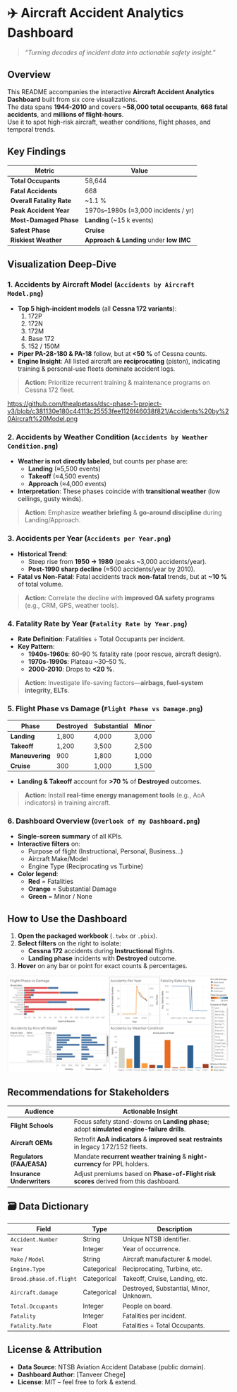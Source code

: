 # ✈️ Aircraft Accident Analytics Dashboard  
> _“Turning decades of incident data into actionable safety insight.”_

## Overview
This README accompanies the interactive **Aircraft Accident Analytics Dashboard** built from six core visualizations.  
The data spans **1944-2010** and covers **~58,000 total occupants**, **668 fatal accidents**, and **millions of flight-hours**.  
Use it to spot high-risk aircraft, weather conditions, flight phases, and temporal trends.

## Key Findings

| **Metric** | **Value** |
|------------|-----------|
| **Total Occupants** | 58,644 |
| **Fatal Accidents** | 668 |
| **Overall Fatality Rate** | ~1.1 % |
| **Peak Accident Year** | 1970s–1980s (≈3,000 incidents / yr) |
| **Most-Damaged Phase** | **Landing** (~15 k events) |
| **Safest Phase** | **Cruise** |
| **Riskiest Weather** | **Approach & Landing** under **low IMC** |

## Visualization Deep-Dive

### 1. Accidents by Aircraft Model (`Accidents by Aircraft Model.png`)
- **Top 5 high-incident models** (all **Cessna 172 variants**):
  1. 172P  
  2. 172N  
  3. 172M  
  4. Base 172  
  5. 152 / 150M  
- **Piper PA-28-180 & PA-18** follow, but at **<50 %** of Cessna counts.
- **Engine Insight**: All listed aircraft are **reciprocating** (piston), indicating training & personal-use fleets dominate accident logs.

>  **Action**: Prioritize recurrent training & maintenance programs on Cessna 172 fleet.

https://github.com/thealpetass/dsc-phase-1-project-v3/blob/c381130e180c44113c25553fee1126f46038f821/Accidents%20by%20Aircraft%20Model.png

### 2. Accidents by Weather Condition (`Accidents by Weather Condition.png`)
- **Weather is not directly labeled**, but counts per phase are:
  - **Landing** (≈5,500 events)  
  - **Takeoff** (≈4,500 events)  
  - **Approach** (≈4,000 events)  
- **Interpretation**: These phases coincide with **transitional weather** (low ceilings, gusty winds).  
>  **Action**: Emphasize **weather briefing** & **go-around discipline** during Landing/Approach.


### 3. Accidents per Year (`Accidents per Year.png`)
- **Historical Trend**:  
  - Steep rise from **1950 → 1980** (peaks ~3,000 accidents/year).  
  - **Post-1990 sharp decline** (≈500 accidents/year by 2010).  
- **Fatal vs Non-Fatal**: Fatal accidents track **non-fatal** trends, but at **~10 %** of total volume.  
>  **Action**: Correlate the decline with **improved GA safety programs** (e.g., CRM, GPS, weather tools).

### 4. Fatality Rate by Year (`Fatality Rate by Year.png`)
- **Rate Definition**: Fatalities ÷ Total Occupants per incident.  
- **Key Pattern**:  
  - **1940s-1960s**: 60–90 % fatality rate (poor rescue, aircraft design).  
  - **1970s-1990s**: Plateau ~30–50 %.  
  - **2000-2010**: Drops to **<20 %**.  
>  **Action**: Investigate life-saving factors—**airbags, fuel-system integrity, ELTs**.

### 5. Flight Phase vs Damage (`Flight Phase vs Damage.png`)
| **Phase** | **Destroyed** | **Substantial** | **Minor** |
|-----------|---------------|-----------------|-----------|
| **Landing** | 1,800 | 4,000 | 3,000 |
| **Takeoff** | 1,200 | 3,500 | 2,500 |
| **Maneuvering** | 900 | 1,800 | 1,000 |
| **Cruise** | 300 | 1,000 | 1,500 |

- **Landing & Takeoff** account for **>70 %** of **Destroyed** outcomes.  
>  **Action**: Install **real-time energy management tools** (e.g., AoA indicators) in training aircraft.

### 6. Dashboard Overview (`Overlook of my Dashboard.png`)
- **Single-screen summary** of all KPIs.  
- **Interactive filters** on:  
  - Purpose of flight (Instructional, Personal, Business…)  
  - Aircraft Make/Model  
  - Engine Type (Reciprocating vs Turbine)  
- **Color legend**:  
  - **Red** = Fatalities  
  - **Orange** = Substantial Damage  
  - **Green** = Minor / None 

## How to Use the Dashboard
1. **Open the packaged workbook** (`.twbx` or `.pbix`).  
2. **Select filters** on the right to isolate:
   - **Cessna 172** accidents during **Instructional** flights.  
   - **Landing phase** incidents with **Destroyed** outcome.  
3. **Hover** on any bar or point for exact counts & percentages.

![Image Alt](https://github.com/thealpetass/dsc-phase-1-project-v3/blob/861f4d5d1ed0b413ee0b3d1f64efb85616c28b8c/Overlook%20of%20my%20Dashboard.png)


##  Recommendations for Stakeholders

| **Audience** | **Actionable Insight** |
|--------------|------------------------|
| **Flight Schools** | Focus safety stand-downs on **Landing phase**; adopt **simulated engine-failure drills**. |
| **Aircraft OEMs** | Retrofit **AoA indicators** & **improved seat restraints** in legacy 172/152 fleets. |
| **Regulators (FAA/EASA)** | Mandate **recurrent weather training** & **night-currency** for PPL holders. |
| **Insurance Underwriters** | Adjust premiums based on **Phase-of-Flight risk scores** derived from this dashboard. |

## 🗃 Data Dictionary
| **Field** | **Type** | **Description** |
|-----------|----------|-----------------|
| `Accident.Number` | String | Unique NTSB identifier. |
| `Year` | Integer | Year of occurrence. |
| `Make` / `Model` | String | Aircraft manufacturer & model. |
| `Engine.Type` | Categorical | Reciprocating, Turbine, etc. |
| `Broad.phase.of.flight` | Categorical | Takeoff, Cruise, Landing, etc. |
| `Aircraft.damage` | Categorical | Destroyed, Substantial, Minor, Unknown. |
| `Total.Occupants` | Integer | People on board. |
| `Fatality` | Integer | Fatalities per incident. |
| `Fatality.Rate` | Float | Fatalities ÷ Total Occupants. |

##  License & Attribution
- **Data Source**: NTSB Aviation Accident Database (public domain).  
- **Dashboard Author**: [Tanveer Chege]  
- **License**: MIT – feel free to fork & extend.
